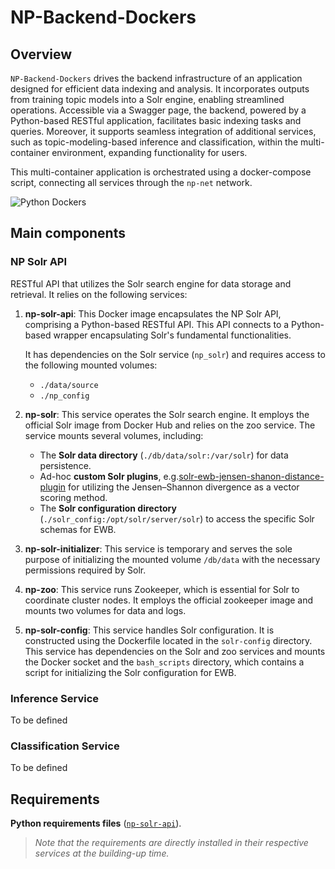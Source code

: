 # NP-Backend-Dockers

## Overview

``NP-Backend-Dockers`` drives the backend infrastructure of an application designed for efficient data indexing and analysis. It incorporates outputs from training topic models into a Solr engine, enabling streamlined operations. Accessible via a Swagger page, the backend, powered by a Python-based RESTful application, facilitates basic indexing tasks and queries. Moreover, it supports seamless integration of additional services, such as topic-modeling-based inference and classification, within the multi-container environment, expanding functionality for users.

This multi-container application is orchestrated using a docker-compose script, connecting all services through the `np-net` network.


![Python Dockers](https://github.com/Nemesis1303/NP-Backend-Dockers/blob/main/static/Images/np_1.png)

## Main components

### NP Solr API

RESTful API that utilizes the Solr search engine for data storage and retrieval. It relies on the following services:

1. **np-solr-api**: This Docker image encapsulates the NP Solr API, comprising a Python-based RESTful API. This API connects to a Python-based wrapper encapsulating Solr's fundamental functionalities.

    It has dependencies on the Solr service (``np_solr``) and requires access to the following mounted volumes:
    - ``./data/source``
    - ``./np_config``

2. **np-solr**: This service operates the Solr search engine. It employs the official Solr image from Docker Hub and relies on the zoo service. The service mounts several volumes, including:

   - The **Solr data directory** (``./db/data/solr:/var/solr``) for data persistence.
   - Ad-hoc **custom Solr plugins**, e.g.[solr-ewb-jensen-shanon-distance-plugin](https://github.com/Nemesis1303/solr-ewb-jensen-shanon-distance-plugin) for utilizing the Jensen–Shannon divergence as a vector scoring method.
   - The **Solr configuration directory** (``./solr_config:/opt/solr/server/solr``) to access the specific Solr schemas for EWB.

3. **np-solr-initializer**: This service is temporary and serves the sole purpose of initializing the mounted volume ``/db/data`` with the necessary permissions required by Solr.

4. **np-zoo**: This service runs Zookeeper, which is essential for Solr to coordinate cluster nodes. It employs the official zookeeper image and mounts two volumes for data and logs.

5. **np-solr-config**: This service handles Solr configuration. It is constructed using the Dockerfile located in the ``solr-config`` directory. This service has dependencies on the Solr and zoo services and mounts the Docker socket and the ``bash_scripts`` directory, which contains a script for initializing the Solr configuration for EWB.

### Inference Service

To be defined

### Classification Service

To be defined

## Requirements

**Python requirements files** ([``np-solr-api``](https://github.com/Nemesis1303/NP-Backend-Dockers/blob/main/np-solr-api/requirements.txt)).

> *Note that the requirements are directly installed in their respective services at the building-up time.*
